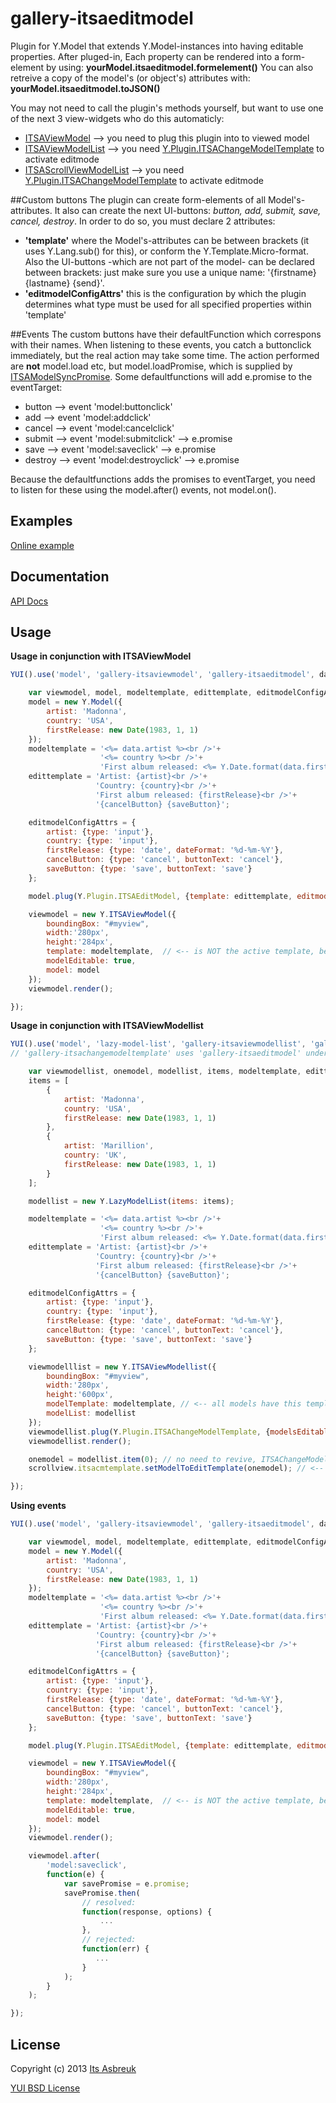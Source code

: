 gallery-itsaeditmodel
=====================

Plugin for Y.Model that extends Y.Model-instances into having editable properties.
After pluged-in, Each property can be rendered into a form-element by using: <b>yourModel.itsaeditmodel.formelement()</b>
You can also retreive a copy of the model's (or object's) attributes with: <b>yourModel.itsaeditmodel.toJSON()</b>


You may not need to call the plugin's methods yourself, but want to use one of the next 3 view-widgets who do this automaticly:

* [ITSAViewModel](../gallery-itsaviewmodel) --> you need to plug this plugin into to viewed model
* [ITSAViewModelList](../gallery-itsaviewmodellist) --> you need [Y.Plugin.ITSAChangeModelTemplate](../gallery-itsachangemodeltemplate) to activate editmode
* [ITSAScrollViewModelList](../gallery-itsascrollviewmodellist) --> you need [Y.Plugin.ITSAChangeModelTemplate](../gallery-itsachangemodeltemplate) to activate editmode


##Custom buttons
The plugin can create form-elements of all Model's-attributes. It also can create the next UI-buttons: <i>button, add, submit, save, cancel, destroy</i>. In order to do so, you must declare 2 attributes:

* <b>'template'</b> where the Model's-attributes can be between brackets (it uses Y.Lang.sub() for this), or conform the Y.Template.Micro-format. Also the UI-buttons -which are not part of the model- can be declared between brackets: just make sure you use a unique name: '{firstname} {lastname} {send}'.
* <b>'editmodelConfigAttrs'</b> this is the configuration by which the plugin determines what type must be used for all specified properties within 'template'


##Events
The custom buttons have their defaultFunction which correspons with their names. When listening to these events, you catch a buttonclick immediately, but
the real action may take some time. The action performed are <b>not</b> model.load etc, but model.loadPromise, which is supplied by [ITSAModelSyncPromise](../gallery-itsamodelsyncpromise). Some defaultfunctions will add e.promise to the eventTarget:

* button  --> event 'model:buttonclick'
* add     --> event 'model:addclick'
* cancel  --> event 'model:cancelclick'
* submit  --> event 'model:submitclick'  --> e.promise
* save    --> event 'model:saveclick'    --> e.promise
* destroy --> event 'model:destroyclick' --> e.promise

Because the defaultfunctions adds the promises to eventTarget, you need to listen for these using the model.after() events, not model.on().

Examples
--------
[Online example](http://projects.itsasbreuk.nl/examples/itsaeditmodel/index.html)

Documentation
--------------
[API Docs](http://projects.itsasbreuk.nl/apidocs/classes/ITSAEditModel.html)

Usage
-----

<b>Usage in conjunction with ITSAViewModel</b>
```js
YUI().use('model', 'gallery-itsaviewmodel', 'gallery-itsaeditmodel', datatype-date-format', function(Y) {

    var viewmodel, model, modeltemplate, edittemplate, editmodelConfigAttrs;
    model = new Y.Model({
        artist: 'Madonna',
        country: 'USA',
        firstRelease: new Date(1983, 1, 1)
    });
    modeltemplate = '<%= data.artist %><br />'+
                    '<%= country %><br />'+
                    'First album released: <%= Y.Date.format(data.firstRelease, {format:"%d-%m-%Y"}) %>';
    edittemplate = 'Artist: {artist}<br />'+
                   'Country: {country}<br />'+
                   'First album released: {firstRelease}<br />'+
                   '{cancelButton} {saveButton}';

    editmodelConfigAttrs = {
        artist: {type: 'input'},
        country: {type: 'input'},
        firstRelease: {type: 'date', dateFormat: '%d-%m-%Y'},
        cancelButton: {type: 'cancel', buttonText: 'cancel'},
        saveButton: {type: 'save', buttonText: 'save'}
    };

    model.plug(Y.Plugin.ITSAEditModel, {template: edittemplate, editmodelConfigAttrs : editmodelConfigAttrs});

    viewmodel = new Y.ITSAViewModel({
        boundingBox: "#myview",
        width:'280px',
        height:'284px',
        template: modeltemplate,  // <-- is NOT the active template, because edittemplate is used. But you can turn back to this one.
        modelEditable: true,
        model: model
    });
    viewmodel.render();

});
```

<b>Usage in conjunction with ITSAViewModellist</b>
```js
YUI().use('model', 'lazy-model-list', 'gallery-itsaviewmodellist', 'gallery-itsachangemodeltemplate', 'datatype-date-format', function(Y) {
// 'gallery-itsachangemodeltemplate' uses 'gallery-itsaeditmodel' under the hood

    var viewmodellist, onemodel, modellist, items, modeltemplate, edittemplate, editmodelConfigAttrs;
    items = [
        {
            artist: 'Madonna',
            country: 'USA',
            firstRelease: new Date(1983, 1, 1)
        },
        {
            artist: 'Marillion',
            country: 'UK',
            firstRelease: new Date(1983, 1, 1)
        }
    ];

    modellist = new Y.LazyModelList(items: items);

    modeltemplate = '<%= data.artist %><br />'+
                    '<%= country %><br />'+
                    'First album released: <%= Y.Date.format(data.firstRelease, {format:"%d-%m-%Y"}) %>';
    edittemplate = 'Artist: {artist}<br />'+
                   'Country: {country}<br />'+
                   'First album released: {firstRelease}<br />'+
                   '{cancelButton} {saveButton}';

    editmodelConfigAttrs = {
        artist: {type: 'input'},
        country: {type: 'input'},
        firstRelease: {type: 'date', dateFormat: '%d-%m-%Y'},
        cancelButton: {type: 'cancel', buttonText: 'cancel'},
        saveButton: {type: 'save', buttonText: 'save'}
    };

    viewmodelllist = new Y.ITSAViewModellist({
        boundingBox: "#myview",
        width:'280px',
        height:'600px',
        modelTemplate: modeltemplate, // <-- all models have this template as default
        modelList: modellist
    });
    viewmodellist.plug(Y.Plugin.ITSAChangeModelTemplate, {modelsEditable: true, editmodelConfig: editmodelconfig});
    viewmodellist.render();

    onemodel = modellist.item(0); // no need to revive, ITSAChangeModelTemplate does this onder the hood
    scrollview.itsacmtemplate.setModelToEditTemplate(onemodel); // <-- render the first model with edittemplate

});
```

<b>Using events</b>
```js
YUI().use('model', 'gallery-itsaviewmodel', 'gallery-itsaeditmodel', datatype-date-format', function(Y) {

    var viewmodel, model, modeltemplate, edittemplate, editmodelConfigAttrs;
    model = new Y.Model({
        artist: 'Madonna',
        country: 'USA',
        firstRelease: new Date(1983, 1, 1)
    });
    modeltemplate = '<%= data.artist %><br />'+
                    '<%= country %><br />'+
                    'First album released: <%= Y.Date.format(data.firstRelease, {format:"%d-%m-%Y"}) %>';
    edittemplate = 'Artist: {artist}<br />'+
                   'Country: {country}<br />'+
                   'First album released: {firstRelease}<br />'+
                   '{cancelButton} {saveButton}';

    editmodelConfigAttrs = {
        artist: {type: 'input'},
        country: {type: 'input'},
        firstRelease: {type: 'date', dateFormat: '%d-%m-%Y'},
        cancelButton: {type: 'cancel', buttonText: 'cancel'},
        saveButton: {type: 'save', buttonText: 'save'}
    };

    model.plug(Y.Plugin.ITSAEditModel, {template: edittemplate, editmodelConfigAttrs : editmodelConfigAttrs});

    viewmodel = new Y.ITSAViewModel({
        boundingBox: "#myview",
        width:'280px',
        height:'284px',
        template: modeltemplate,  // <-- is NOT the active template, because edittemplate is used. But you can turn back to this one.
        modelEditable: true,
        model: model
    });
    viewmodel.render();

    viewmodel.after(
        'model:saveclick',
        function(e) {
            var savePromise = e.promise;
            savePromise.then(
                // resolved:
                function(response, options) {
                    ...
                },
                // rejected:
                function(err) {
                   ...
                }
            );
        }
    );

});
```

License
-------

Copyright (c) 2013 [Its Asbreuk](http://http://itsasbreuk.nl)

[YUI BSD License](http://developer.yahoo.com/yui/license.html)
